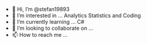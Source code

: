- 👋 Hi, I’m @stefan19893
- 👀 I’m interested in ... Analytics Statistics and Coding
- 🌱 I’m currently learning ... C#
- 💞️ I’m looking to collaborate on ...
- 📫 How to reach me ...

<!---
stefan19893/stefan19893 is a ✨ special ✨ repository because its `README.md` (this file) appears on your GitHub profile.
You can click the Preview link to take a look at your changes.
--->
